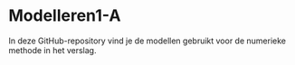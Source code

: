 # Modelleren1-A
In deze GitHub-repository vind je de modellen gebruikt voor de numerieke methode in het verslag.
